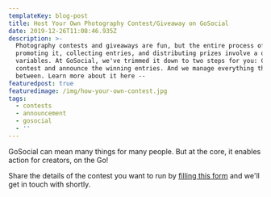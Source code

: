 ```yaml
---
templateKey: blog-post
title: Host Your Own Photography Contest/Giveaway on GoSocial
date: 2019-12-26T11:08:46.935Z
description: >-
  Photography contests and giveaways are fun, but the entire process of
  promoting it, collecting entries, and distributing prizes involve a dozen
  variables. At GoSocial, we've trimmed it down to two steps for you: Create a
  contest and announce the winning entries. And we manage everything that's in
  between. Learn more about it here --
featuredpost: true
featuredimage: /img/how-your-own-contest.jpg
tags:
  - contests
  - announcement
  - gosocial
  - ''
---
```

GoSocial can mean many things for many people. But at the core, it enables action for creators, on the Go!





Share the details of the contest you want to run by [filling this form](https://docs.google.com/forms/d/e/1FAIpQLSfpQMrSBtd97YckLdNOFBrFqo-APlkGjfZOWZbiI3Ms3ucbHw/viewform?usp=sf_link) and we'll get in touch with shortly.
